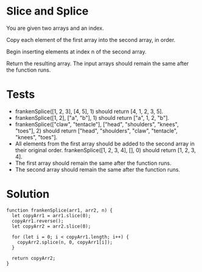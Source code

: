 # Slice and Splice

You are given two arrays and an index.

Copy each element of the first array into the second array, in order.

Begin inserting elements at index n of the second array.

Return the resulting array. The input arrays should remain the same after the function runs.

# Tests

- frankenSplice([1, 2, 3], [4, 5], 1) should return [4, 1, 2, 3, 5].
- frankenSplice([1, 2], ["a", "b"], 1) should return ["a", 1, 2, "b"].
- frankenSplice(["claw", "tentacle"], ["head", "shoulders", "knees", "toes"], 2) should return ["head", "shoulders", "claw", "tentacle", "knees", "toes"].
- All elements from the first array should be added to the second array in their original order. frankenSplice([1, 2, 3, 4], [], 0) should return [1, 2, 3, 4].
- The first array should remain the same after the function runs.
- The second array should remain the same after the function runs.

# Solution

```
function frankenSplice(arr1, arr2, n) {
  let copyArr1 = arr1.slice(0);
  copyArr1.reverse();
  let copyArr2 = arr2.slice(0);

  for (let i = 0; i < copyArr1.length; i++) {
    copyArr2.splice(n, 0, copyArr1[i]);
  }

  return copyArr2;
}
```